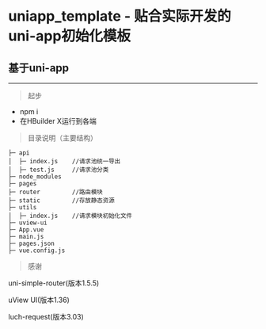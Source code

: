 # uniapp_template - 贴合实际开发的uni-app初始化模板

## 基于uni-app

***

> 起步
- npm i
- 在HBuilder X运行到各端

> 目录说明（主要结构）

```
├─ api
│  ├─ index.js    //请求池统一导出
│  ├─ test.js     //请求池分类
├─ node_modules
├─ pages
├─ router         //路由模块
├─ static         //存放静态资源
├─ utils
│  ├─ index.js    //请求模块初始化文件
├─ uview-ui
├─ App.vue
├─ main.js
├─ pages.json
├─ vue.config.js
```
> 感谢

uni-simple-router(版本1.5.5)

uView UI(版本1.36)

luch-request(版本3.03)
